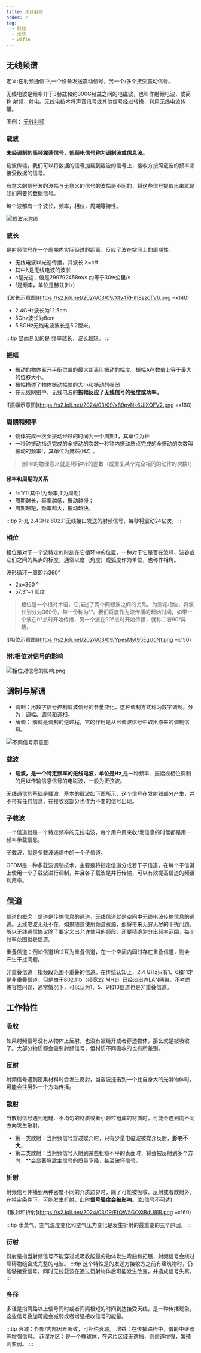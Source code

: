 ```yaml
---
title: 无线射频
order: 2
tag:
  - 射频
  - 无线
  - wifi6
---
```


## 无线频谱
定义:在射频通信中,一个设备发送震动信号，另一个/多个接受震动信号。

无线电波是频率介于3赫兹和约300G赫兹之间的电磁波，也叫作射频电波，或简称
射频、射电。无线电技术将声音讯号或其他信号经过转换，利用无线电波传播。

图例： [无线射频](https://baike.baidu.com/item/%E6%97%A0%E7%BA%BF%E7%94%B5%E9%A2%91%E8%B0%B1/8975200)

### 载波
**未经调制的高频震荡信号，低频电信号称为调制波或信息波。**

载波传输，我们可以将数据的信号加载到载波的信号上，接收方按照载波的频率来接受数据的信号。

有意义的信号波的波幅与无意义的信号的波幅是不同的，将这些信号提取出来就是我们需要的数据信号。

每个波都有一个波长，频率，相位，周期等特性。

![载波示意图](https://s2.loli.net/2024/03/09/WQe64Oiq3Nrn52R.png)

### 波长
是射频信号在一个周期内实际经过的距离。反应了波在空间上的周期性。

- 无线电波以光速传播，其波长 λ=c/f
- 其中λ是无线电波的波长
- c是光速，值是299792458m/s 约等于30w公里/s
- f是频率，单位是赫兹(Hz) 

![波长示意图](https://s2.loli.net/2024/03/09/Xty4RHIh8szcTV6.png =x140)

- 2.4GHz波长为12.5cm
- 5Ghz波长为6cm
- 5.8GHz无线电波波长是5.2厘米。

:::tip 显而易见的是
频率越长，波长越短。
:::

### 振幅
- 振动的物体离开平衡位置的最大距离叫振动的幅度。振幅A在数值上等于最大的位移大小。
- 振幅描述了物体振动幅度的大小和振动的强弱
- 在无线网络中，无线电波的**振幅反应了无线信号的强度或功率。**

![振幅示意图](https://s2.loli.net/2024/03/09/x89pyNk6UlXOFV2.png =x160)

### 周期和频率
- 物体完成一次全振动经过的时间为一个周期T，其单位为秒
- 一秒钟振动指点完成的全振动的次数一秒钟内振动质点完成的全振动的次数叫振动的频率f，其单位为赫兹(HZ) 。
> (频率的物理意义就是1秒钟转的圈数（或重复某个完全相同的动作的次数）)

#### 频率和周期的关系

- f=1/T(其中f为频率,T为周期)
- 周期越长，频率越低，振动越慢；
- 周期越短，频率越大，振动越快。

:::tip 补充
2.4GHz 802.11无线接口发送的射频信号，每秒将震动24亿次。
:::

### 相位

相位是对于一个波特定的时刻在它循环中的位置，一种对于它是否在波峰、波谷或它们之间的某点的标度，通常以度（角度）或弧度作为单位，也称作相角。

波形循环一周即为360°
- 2π=360 °
- 57.3°=1 弧度

>相位是一个相对术语，它描述了两个同频波之间的关系。为测定相位，将波长划分为360份，每一份称为1°。我们将度作为波传播的起始时间，如果一个波在0°点时开始传播，另一个波在90°点时开始传播，就称二者90°异相。

![相位示意图](https://s2.loli.net/2024/03/09/YpesMyt95EgUoNf.png =x150)

### 附:相位对信号的影响

![相位对信号的影响.png](https://s2.loli.net/2024/03/09/94CJ3rY7epgKWOm.png)

## 调制与解调

- 调制：用数字信号控制载波信号的参量变化，这种调制方式称为数字调制。分为：调幅、调频和调相。
- 解调： 解调是调制的逆过程，它的作用是从已调波信号中取出原来的调制信号。

![不同信号示意图](https://s2.loli.net/2024/03/09/UfQJt21iLjoWbZn.png)

### 载波

- **载波，是一个特定频率的无线电波，单位是Hz**,是一种频率、振幅或相位调制的用以传输信息信号的电磁波，一般为正弦波。

无线通信的基础是载波，基本的载波如下图所示，这个信号在发射器部分产生，并不带有任何信息，在接收器部分也作为不变的信号出现。

### 子载波

一个信道就是一个特定频率的无线电波，每个用户用来收/发信息的时候都是用一频率承载信息。

子载波，就是多载波通信中的一个子信道。

OFDM是一种多载波调制技术，主要是将指定信道分成若干子信道，在每个子信道上使用一个子载波进行调制，并且各子载波是并行传输，可以有效提高信道的频谱利用率。 


## 信道
信道的概念：信道是传输信息的通道，无线信道就是空间中无线电波传输信息的通道。无线电波无处不在，如果随意使用频谱资源，那将带来无穷无尽的干扰问题，所以无线通信协议除了要定义出允许使用的频段，还要精确划分出频率范围，每个频率范围就是信道。 

重叠信道：例如信道1和2互为重叠信道，在一个空间内同时存在重叠信道，则会产生干扰问题。

非重叠信道：指频段范围不重叠的信道。在传统认知上，2.4 GHz只有1、6和11才是非重叠信道，但是由于802.11b（频宽22 MHz）已经淡出WLAN网络，不考虑兼容性问题，通常情况下，可以认为1、5、9和13信道也是非重叠信道。

## 工作特性
### 吸收

如果射频信号没有从物体上反射，也没有被绕开或者穿透物体，那么就是被吸收了。大部分物质都会吸引射频信号，但材质不同吸收的也有所差别。

### 反射
射频信号遇到密集材料时会发生反射，当载波撞击到一个比自身大的光滑物体时，可能会往另外一个方向传播。

### 散射
当散射信号遇到粗糙、不均匀的材质或者小颗粒组成的材质时，可能会遇到向不同方向发生散射。
- 第一类散射：当射频信号穿过媒介时，只有少量电磁波被媒介反射，**影响不大**。
- 第二类散射：当射频信号入射到某些粗糙不平的表面时，将会被反射到多个方向，**会显著导致主信号的质量下降，甚至破坏信号。

### 折射
射频信号传播到两种密度不同的介质边界时，除了可能被吸收、反射或者散射外，在特定条件下，可能发生折射。此时**信号强度会被影响**。(如信号不可达)

![散射和折射](https://s2.loli.net/2024/03/19/FfQW5GOXiBdU8lR.png =x160)

:::tip
水蒸气、空气温度变化和空气压力变化是发生折射的最重要的三个原因。
:::

### 衍射
衍射是指当射频信号不能穿过或吸收能量的物体发生弯曲和拓展，射频信号会绕过障碍物组合成完整的电波。
:::tip
这个特性是的发送方接收方之前有建筑物时，仍能够接受信号。同时无线载波在通过衍射物体后可能发生改变，并造成信号失真。
:::

### 多径
多径是指两路以上信号同时或者间隔极短的时间到达接受天线，是一种传播现象，这些信号叠加可能会减弱或者增强接收信号的能量。

:::tip
衰减：外部/内部因素所致，可补偿衰减。
增益：在传播路径中，借助中继器等增强信号。
菲涅尔区：是一个椭球体，在这片区域无遮挡，则信道增强，繁殖则变弱。
:::

